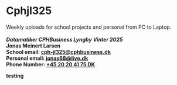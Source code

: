 # Cphjl325
Weekly uploads for school projects and personal from PC to Laptop.\
\
***Datamatiker CPHBusiness Lyngby Vinter 2025***\
**Jonas Meinert Larsen**\
**School email: <ins>cph-jl325@cphbusiness.dk</ins>**\
**Personal email: <ins>jonas68@live.dk</ins>**\
**Phone Number: <ins>+45 20 20 41 75 DK</ins>**

**testing**
